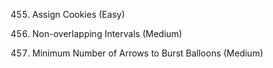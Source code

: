 
455. Assign Cookies (Easy)


435. Non-overlapping Intervals (Medium)

452. Minimum Number of Arrows to Burst Balloons (Medium)
